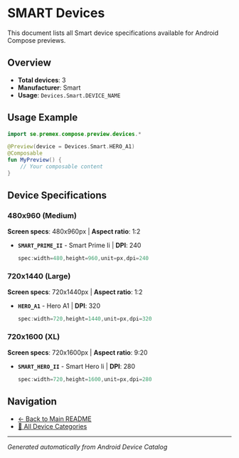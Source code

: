 # SMART Devices

This document lists all Smart device specifications available for Android Compose previews.

## Overview

- **Total devices**: 3
- **Manufacturer**: Smart
- **Usage**: `Devices.Smart.DEVICE_NAME`

## Usage Example

```kotlin
import se.premex.compose.preview.devices.*

@Preview(device = Devices.Smart.HERO_A1)
@Composable
fun MyPreview() {
    // Your composable content
}
```

## Device Specifications

### 480x960 (Medium)

**Screen specs**: 480x960px | **Aspect ratio**: 1:2

- **`SMART_PRIME_II`** - Smart Prime Ii | **DPI**: 240
  ```kotlin
  spec:width=480,height=960,unit=px,dpi=240
  ```

### 720x1440 (Large)

**Screen specs**: 720x1440px | **Aspect ratio**: 1:2

- **`HERO_A1`** - Hero A1 | **DPI**: 320
  ```kotlin
  spec:width=720,height=1440,unit=px,dpi=320
  ```

### 720x1600 (XL)

**Screen specs**: 720x1600px | **Aspect ratio**: 9:20

- **`SMART_HERO_II`** - Smart Hero Ii | **DPI**: 280
  ```kotlin
  spec:width=720,height=1600,unit=px,dpi=280
  ```

## Navigation

- [← Back to Main README](../../README.md)
- [📱 All Device Categories](../README.md)

---
*Generated automatically from Android Device Catalog*
